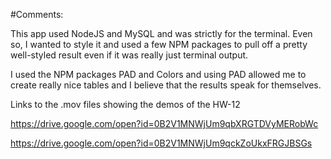#Comments:

This app used NodeJS and MySQL and was strictly for the terminal.  Even so, I wanted to style it and used a few NPM packages to pull off a pretty well-styled result even if it was really just terminal output.

I used the NPM packages PAD and Colors and using PAD allowed me to create really nice tables and I believe that the results speak for themselves.


Links to the .mov files showing the demos of the HW-12

https://drive.google.com/open?id=0B2V1MNWjUm9qbXRGTDVyMERobWc

https://drive.google.com/open?id=0B2V1MNWjUm9qckZoUkxFRGJBSGs
